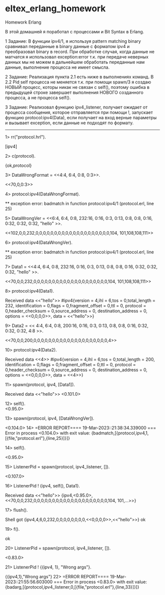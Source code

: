 # eltex_erlang_homework
Homework Erlang

В этой домашней я поработал с процессами и Bit Syntax в Erlang.

1 Задание:
В функции ipv4/1, я используя pattern matching binary сравнивал переданные в binary данные с форматом ipv4 и преобразовал binary в record.
При обработке случая, когда данные не матчатся я использовал exception:error т.к. при передаче неверных данных мы не можем в дальнейшем обработать переданные нам данные, выполнение процесса не имеет смысла.

2 Задание:
Реализация пункта 2.1 есть ниже в выполнениях команд.
В 2.2 Pid self процесса не меняется т.к. при помощи spawn/3 я создаю НОВЫЙ процесс, которы никак не связан с self(), поэтому ошибка в предыдущей строке завершает выполнения НОВОГО созданного процесса, а не процесса self().

3 Задание:
Реализовал функцию ipv4_listener, получает ожидает от процесса сообщения, которое отправляется при помощи !, запускает функцию protocol:ipv4(Data), если получает на вход верные параметры и вызывает exception, если данные не подходят по формату.

***********************************************************************************************************************************************************************

1> rr("protocol.hrl").

[ipv4]

2> c(protocol).

{ok,protocol}

3> DataWrongFormat = <<4:4, 6:4, 0:8, 0:3>>.

<<70,0,0:3>>

4> protocol:ipv4(DataWrongFormat).                        

** exception error: badmatch
     in function  protocol:ipv4/1 (protocol.erl, line 25)

5> DataWrongVer = <<6:4, 6:4, 0:8, 232:16, 0:16, 0:3, 0:13, 0:8, 0:8, 0:16, 0:32, 0:32, 0:32, "hello" >>.

<<102,0,0,232,0,0,0,0,0,0,0,0,0,0,0,0,0,0,0,0,0,0,0,0,104,
  101,108,108,111>>

6> protocol:ipv4(DataWrongVer).    

** exception error: badmatch
     in function  protocol:ipv4/1 (protocol.erl, line 25)

7> Data1 = <<4:4, 6:4, 0:8, 232:16, 0:16, 0:3, 0:13, 0:8, 0:8, 0:16, 0:32, 0:32, 0:32, "hello" >>.

<<70,0,0,232,0,0,0,0,0,0,0,0,0,0,0,0,0,0,0,0,0,0,0,0,104,
  101,108,108,111>>

8> protocol:ipv4(Data1).        

Received data <<"hello">> 
#ipv4{version = 4,ihl = 6,tos = 0,total_length = 232,
      identification = 0,flags = 0,fragment_offset = 0,ttl = 0,
      protocol = 0,header_checksum = 0,source_address = 0,
      destination_address = 0,
      options = <<0,0,0,0>>,
      data = <<"hello">>}

9> Data2 = << 4:4, 6:4, 0:8, 200:16, 0:16, 0:3, 0:13, 0:8, 0:8, 0:16, 0:32, 0:32, 0:32, 4:8 >>.

<<70,0,0,200,0,0,0,0,0,0,0,0,0,0,0,0,0,0,0,0,0,0,0,0,4>>

10> protocol:ipv4(Data2). 

Received data <<4>> 
#ipv4{version = 4,ihl = 6,tos = 0,total_length = 200,
      identification = 0,flags = 0,fragment_offset = 0,ttl = 0,
      protocol = 0,header_checksum = 0,source_address = 0,
      destination_address = 0,
      options = <<0,0,0,0>>,
      data = <<4>>}

11> spawn(protocol, ipv4, [Data1]).          

Received data <<"hello">> 
<0.101.0>

12> self().                        
<0.95.0>

13> spawn(protocol, ipv4, [DataWrongVer]).

<0.104.0>
14> =ERROR REPORT==== 19-Mar-2023::21:38:34.339000 ===
Error in process <0.104.0> with exit value:
{badmatch,[{protocol,ipv4,1,[{file,"protocol.erl"},{line,25}]}]}

14> self().

<0.95.0>

15> ListenerPid = spawn(protocol, ipv4_listener, []).

<0.107.0>

16> ListenerPid ! {ipv4, self(), Data1}.

Received data <<"hello">> 
{ipv4,<0.95.0>,
      <<70,0,0,232,0,0,0,0,0,0,0,0,0,0,0,0,0,0,0,0,0,0,0,0,104,
        101,...>>}

17> flush().

Shell got {ipv4,4,6,0,232,0,0,0,0,0,0,0,0,<<0,0,0,0>>,<<"hello">>}
ok

19> f(). 

ok

20> ListenerPid = spawn(protocol, ipv4_listener, []).

<0.83.0>

21> ListenerPid ! {{ipv4, 1}, "Wrong args"}.

{{ipv4,1},"Wrong args"}
22> =ERROR REPORT==== 19-Mar-2023::21:55:56.603000 ===
Error in process <0.83.0> with exit value:
{badarg,[{protocol,ipv4_listener,0,[{file,"protocol.erl"},{line,33}]}]}
